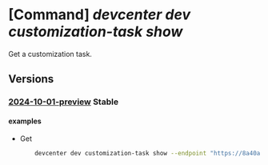 # [Command] _devcenter dev customization-task show_

Get a customization task.

## Versions

### [2024-10-01-preview](/Resources/data-plane/microsoft.devcenter/L3Byb2plY3RzL3t9L2NhdGFsb2dzL3t9L2N1c3RvbWl6YXRpb250YXNrcy97fQ==/2024-10-01-preview.xml) **Stable**

<!-- data-plane:microsoft.devcenter /projects/{}/catalogs/{}/customizationtasks/{} 2024-10-01-preview -->

#### examples

- Get
    ```bash
        devcenter dev customization-task show --endpoint "https://8a40af38-3b4c-4672-a6a4-5e964b1870ed-contosodevcenter.centralus.devcenter.azure.com/" --project-name "DevProject" --task-name "choco" --catalog-name "myCatalog"
    ```
